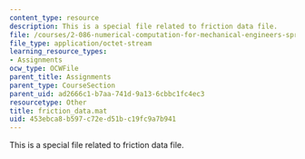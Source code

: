 ```yaml
---
content_type: resource
description: This is a special file related to friction data file.
file: /courses/2-086-numerical-computation-for-mechanical-engineers-spring-2013/453ebca8b597c72ed51bc19fc9a7b941_friction_data.mat
file_type: application/octet-stream
learning_resource_types:
- Assignments
ocw_type: OCWFile
parent_title: Assignments
parent_type: CourseSection
parent_uid: ad2666c1-b7aa-741d-9a13-6cbbc1fc4ec3
resourcetype: Other
title: friction_data.mat
uid: 453ebca8-b597-c72e-d51b-c19fc9a7b941
---
```

This is a special file related to friction data file.

